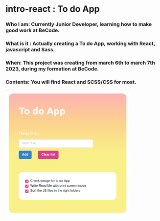 # intro-react : To do App 


### Who I am: Currently Junior Developer, learning how to make good work at BeCode.

### What is it : Actually creating a To do App, working with React, javascript and Sass.

### When: This project was creating from march 6th to march 7th 2023, during my formation at BeCode.

### Contents: You will find React and SCSS/CSS for most.

![To do App](./public/img/ToDoApp.png)